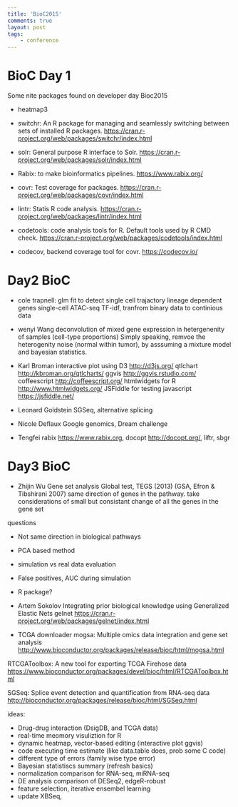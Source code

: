 ```yaml
---
title: 'BioC2015'
comments: true
layout: post
tags:
    - conference
---
```


# BioC Day 1

Some nite packages found on developer day Bioc2015

- heatmap3

- switchr: An R package for managing and seamlessly switching between sets of installed R packages. <https://cran.r-project.org/web/packages/switchr/index.html>

- solr: General purpose R interface to Solr. <https://cran.r-project.org/web/packages/solr/index.html>

- Rabix: to make bioinformatics pipelines. <https://www.rabix.org/>

- covr: Test coverage for packages. <https://cran.r-project.org/web/packages/covr/index.html>

- lintr: Statis R code analysis. <https://cran.r-project.org/web/packages/lintr/index.html>

- codetools: code analysis tools for R. Default tools used by R CMD check. <https://cran.r-project.org/web/packages/codetools/index.html>

- codecov, backend coverage tool for covr. <https://codecov.io/>


# Day2 BioC

- cole trapnell: 
glm fit to detect single cell trajactory
lineage dependent genes 
single-cell ATAC-seq
TF-idf, tranfrom binary data to continious data

- wenyi Wang
deconvolution of mixed gene expression in hetergenenity of samples (cell-type proportions)
Simply speaking, remvoe the heterogenity noise (normal within tumor), by asssuming a mixture model and bayesian statistics. 

- Karl Broman
interactive plot using D3 <http://d3js.org/>
qtlchart <http://kbroman.org/qtlcharts/>
ggvis <http://ggvis.rstudio.com/>
coffeescript <http://coffeescript.org/>
htmlwidgets for R <http://www.htmlwidgets.org/>
JSFiddle for testing javascript <https://jsfiddle.net/>

- Leonard Goldstein
SGSeq, alternative splicing

- Nicole Deflaux
Google genomics, Dream challenge

- Tengfei
rabix <https://www.rabix.org>, docopt <http://docopt.org/>, liftr, sbgr

# Day3 BioC

- Zhijin Wu
Gene set analysis
Global test, TEGS (2013)
(GSA, Efron & Tibshirani 2007) same direction of genes in the pathway. 
take considerations of small but consistant change of all the genes in the gene set 

questions 
- Not same direction in biological pathways
- PCA based method
- simulation vs real data evaluation 
- False positives, AUC during simulation 
- R package?

- Artem Sokolov
Integrating prior biological knowledge using Generalized Elastic Nets
gelnet <https://cran.r-project.org/web/packages/gelnet/index.html>

- TCGA downloader 
mogsa: Multiple omics data integration and gene set analysis <http://www.bioconductor.org/packages/release/bioc/html/mogsa.html>

RTCGAToolbox: A new tool for exporting TCGA Firehose data <https://www.bioconductor.org/packages/devel/bioc/html/RTCGAToolbox.html>

SGSeq: Splice event detection and quantification from RNA-seq data
<http://bioconductor.org/packages/release/bioc/html/SGSeq.html>







ideas:
- Drug-drug interaction (DsigDB, and TCGA data)
- real-time meomory visuliztion for R
- dynamic heatmap, vector-based editing (interactive plot ggvis)
- code executing time estimate (like data.table does, prob some C code)
- different type of errors (family wise type error)
- Bayesian statistiscs summary (refresh basics)
- normalization comparison for RNA-seq, miRNA-seq
- DE analysis comparison of DESeq2, edgeR-robust
- feature selection, iterative ensembel learning 
- update XBSeq, 





